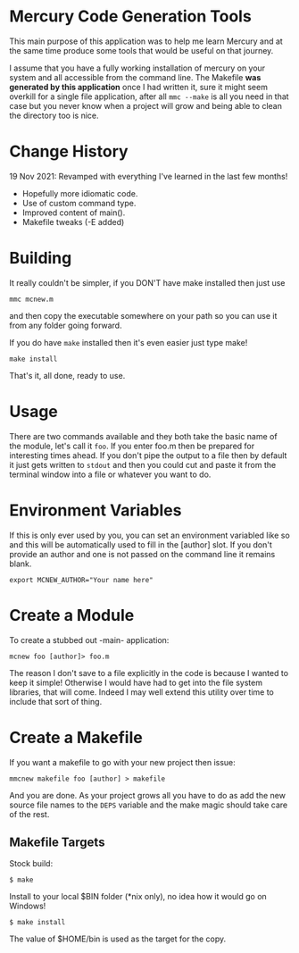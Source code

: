 Mercury Code Generation Tools
=============================

This main purpose of this application was to help me learn Mercury and at the
same time produce some tools that would be useful on that journey.

I assume that you have a fully working installation of mercury on your system
and all accessible from the command line. The Makefile **was generated by this
application** once I had written it, sure it might seem overkill for a single
file application, after all `mmc --make` is all you need in that case but you
never know when a project will grow and being able to clean the directory too
is nice.

Change History
==============
19 Nov 2021: Revamped with everything I've learned in the last few months!
* Hopefully more idiomatic code.
* Use of custom command type.
* Improved content of main().
* Makefile tweaks (-E added)


Building
========

It really couldn't be simpler, if you DON'T have make installed then just use

    mmc mcnew.m

and then copy the executable somewhere on your path so you can use it from any
folder going forward.

If you do have `make` installed then it's even easier just type make!

    make install

That's it, all done, ready to use.


Usage
=====

There are two commands available and they both take the basic name of the
module, let's call it `foo`. If you enter foo.m then be prepared for
interesting times ahead. If you don't pipe the output to a file then by default
it just gets written to `stdout` and then you could cut and paste it from the
terminal window into a file or whatever you want to do.

Environment Variables
=====================

If this is only ever used by you, you can set an environment variabled like so
and this will be automatically used to fill in the [author] slot. If you don't
provide an author and one is not passed on the command line it remains blank.

    export MCNEW_AUTHOR="Your name here"


Create a Module
===============

To create a stubbed out -main- application:

    mcnew foo [author]> foo.m

The reason I don't save to a file explicitly in the code is because I wanted to
keep it simple! Otherwise I would have had to get into the file system
libraries, that will come. Indeed I may well extend this utility over time to
include that sort of thing.

Create a Makefile
=================

If you want a makefile to go with your new project then issue:

    mmcnew makefile foo [author] > makefile

And you are done. As your project grows all you have to do as add the new
source file names to the `DEPS` variable and the make magic should take care of
the rest.

Makefile Targets
----------------
Stock build:

    $ make

Install to your local $BIN folder (*nix only), no idea how it would go on Windows!

    $ make install

The value of $HOME/bin is used as the target for the copy.
